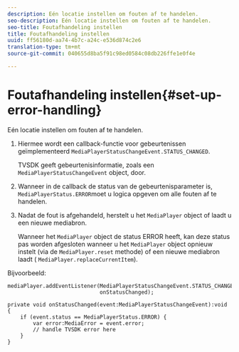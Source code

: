```yaml
---
description: Eén locatie instellen om fouten af te handelen.
seo-description: Eén locatie instellen om fouten af te handelen.
seo-title: Foutafhandeling instellen
title: Foutafhandeling instellen
uuid: ff56180d-aa74-4b7c-a24c-e536d874c2e6
translation-type: tm+mt
source-git-commit: 040655d8ba5f91c98ed0584c08db226ffe1e0f4e

---
```



# Foutafhandeling instellen{#set-up-error-handling}

Eén locatie instellen om fouten af te handelen.

1. Hiermee wordt een callback-functie voor gebeurtenissen geïmplementeerd `MediaPlayerStatusChangeEvent.STATUS_CHANGED`.

   TVSDK geeft gebeurtenisinformatie, zoals een `MediaPlayerStatusChangeEvent` object, door.
1. Wanneer in de callback de status van de gebeurtenisparameter is, `MediaPlayerStatus.ERROR`moet u logica opgeven om alle fouten af te handelen.
1. Nadat de fout is afgehandeld, herstelt u het `MediaPlayer` object of laadt u een nieuwe mediabron.

   Wanneer het `MediaPlayer` object de status ERROR heeft, kan deze status pas worden afgesloten wanneer u het `MediaPlayer` object opnieuw instelt (via de `MediaPlayer.reset` methode) of een nieuwe mediabron laadt ( `MediaPlayer.replaceCurrentItem`).

<!--<a id="example_49FF225E92EA494AA06B2E5F26101F4C"></a>-->

Bijvoorbeeld:

```
mediaPlayer.addEventListener(MediaPlayerStatusChangeEvent.STATUS_CHANGED,  
                             onStatusChanged); 
 
private void onStatusChanged(event:MediaPlayerStatusChangeEvent):void { 
    if (event.status == MediaPlayerStatus.ERROR) { 
        var error:MediaError = event.error; 
        // handle TVSDK error here 
    } 
} 
```


